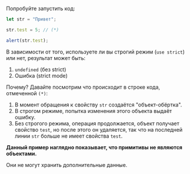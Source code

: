 
Попробуйте запустить код:

```js run
let str = "Привет";

str.test = 5; // (*)

alert(str.test);
```

В зависимости от того, используете ли вы строгий режим (`use strict`) или нет, результат может быть:
1. `undefined` (без strict)
2. Ошибка (strict mode)

Почему? Давайте посмотрим что происходит в строке кода, отмеченной `(*)`:

1. В момент обращения к свойству `str` создаётся "объект-обёртка".
2. В строгом режиме, попытка изменения этого объекта выдаёт ошибку.
3. Без строгого режима, операция продолжается, объект получает свойство `test`, но после этого он удаляется, так что на последней линии `str` больше не имеет свойства `test`.

**Данный пример наглядно показывает, что примитивы не являются объектами.**

Они не могут хранить дополнительные данные.
